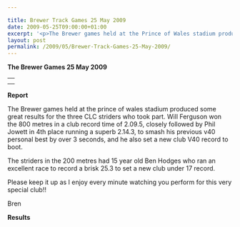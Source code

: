 ```yaml
---

title: Brewer Track Games 25 May 2009
date: 2009-05-25T09:00:00+01:00
excerpt: '<p>The Brewer games held at the Prince of Wales stadium produced some great results . Super Will Ferguson won the 800 metres, followed by Jowster in fourth. 15 year old Ben Hodges ran an excellent 200m race to record a new club under 17 recordBrendan Ward, Club Chairman Brewer Games 25 May 2009 Photos Report Results</p>'
layout: post
permalink: /2009/05/Brewer-Track-Games-25-May-2009/
---
```

**The Brewer Games 25 May 2009**</p> 

<table>
  <tr>
    <td>
    </td>
  </tr>
  
  <tr>
    <td>
    </td>
  </tr>
</table>

**<a name="Results">Report</a>**</p> 

The Brewer games held at the prince of wales stadium produced some great results for the three CLC striders who took part. Will Ferguson won the 800 metres in a club record time of 2.09.5, closely followed by Phil Jowett in 4th place running a superb 2.14.3, to smash his previous v40 personal best by over 3 seconds, and he also set a new club V40 record to boot. 

The striders in the 200 metres had 15 year old Ben Hodges who ran an excellent race to record a brisk 25.3 to set a new club under 17 record.

Please keep it up as I enjoy every minute watching you perform for this very special club!!

Bren

**<a name="Theresults"></a>Results**



<map name="100109w.jpg">
  <area shape="RECT" coords="677,27,696,48" alt="Race Winner" />
  
  <area shape="RECT" coords="379,28,393,45" alt="Sarah Greef" />
  
  <area shape="RECT" coords="354,28,368,46" alt="Rachel Vines" />
  
  <area shape="RECT" coords="303,28,318,46" alt="Anna Maughan" />
  
  <area shape="RECT" coords="206,28,220,46" alt="Dawn Addinall" />
  
  <area shape="RECT" coords="86,28,103,46" alt="Alex Evans" />
</map>

<map name="100109m.jpg">
  <area shape="RECT" coords="63,31,76,45" alt="Clive Scott" />
  
  <area shape="RECT" coords="112,32,121,44" alt="Paul Davies" />
  
  <area shape="RECT" coords="118,32,129,43" alt="Paul Stonuary" />
  
  <area shape="RECT" coords="223,29,236,47" alt="James Gibbs" />
  
  <area shape="RECT" coords="255,29,264,42" alt="David Smeath" />
  
  <area shape="RECT" coords="263,28,272,43" alt="Chris Hale" />
  
  <area shape="RECT" coords="275,31,288,45" alt="Rob Shute" />
  
  <area shape="RECT" coords="308,31,321,45" alt="Billy Bradshaw" />
  
  <area shape="RECT" coords="582,29,594,46" alt="Will Ferguson" />
  
  <area shape="RECT" coords="680,30,694,45" alt="Race Winner" />
</map>